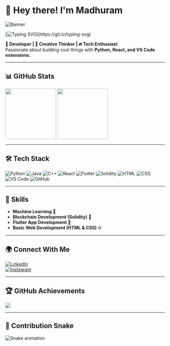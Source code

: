 # 👋 Hey there! I'm Madhuram

![Banner](https://github.com/Madhuram2901/Madhuram2901/blob/main/Profile%20Banner/1372963%20(1).png?raw=true)  

[![Typing SVG](https://readme-typing-svg.herokuapp.com?font=Fira+Code&weight=600&size=22&pause=1000&color=FF5733&width=435&lines=Hey+there!+I'm+Madhu+🚀;A+Tech+Enthusiast+%7C+ML+%7C+Blockchain+%7C+Flutter;Building+Cool+Things+Every+Day!)](https://git.io/typing-svg)

**🚀 Developer | 🎨 Creative Thinker | 🔥 Tech Enthusiast**  
Passionate about building cool things with **Python, React, and VS Code extensions.**  

---

## 📊 GitHub Stats  
<img src="https://github-readme-stats.vercel.app/api?username=Madhuram2901&show_icons=true&theme=radical" height="160px"/>
<img src="https://github-readme-streak-stats.herokuapp.com/?user=Madhuram2901&theme=radical" height="160px"/>

---

## 🛠 Tech Stack  
![Python](https://img.shields.io/badge/-Python-3776AB?style=flat-square&logo=python&logoColor=white) ![Java](https://img.shields.io/badge/-Java-007396?style=flat-square&logo=java&logoColor=white) ![C++](https://img.shields.io/badge/-C++-00599C?style=flat-square&logo=c%2B%2B&logoColor=white) ![React](https://img.shields.io/badge/-React-61DAFB?style=flat-square&logo=react&logoColor=black) ![Flutter](https://img.shields.io/badge/-Flutter-02569B?style=flat-square&logo=flutter&logoColor=white) ![Solidity](https://img.shields.io/badge/-Solidity-363636?style=flat-square&logo=solidity&logoColor=white) ![HTML](https://img.shields.io/badge/-HTML5-E34F26?style=flat-square&logo=html5&logoColor=white) ![CSS](https://img.shields.io/badge/-CSS3-1572B6?style=flat-square&logo=css3&logoColor=white) ![VS Code](https://img.shields.io/badge/-VS_Code-007ACC?style=flat-square&logo=visual-studio-code&logoColor=white) ![GitHub](https://img.shields.io/badge/-GitHub-181717?style=flat-square&logo=github&logoColor=white)  

---

## 🚀 Skills  
- **Machine Learning** 🤖  
- **Blockchain Development (Solidity)** 🔗  
- **Flutter App Development** 📱  
- **Basic Web Development (HTML & CSS)** 🌐  

---

## 🌍 Connect With Me  
[![LinkedIn](https://img.shields.io/badge/-LinkedIn-blue?style=flat-square&logo=linkedin)](https://www.linkedin.com/in/madhurampatil/)  
[![Instagram](https://img.shields.io/badge/-Instagram-E4405F?style=flat-square&logo=instagram&logoColor=white)](https://www.instagram.com/madhuram_2901/)  

---

## 🏆 GitHub Achievements  
<img src="https://github-profile-trophy.vercel.app/?username=Madhuram2901&theme=onedark" />  

---

## 🐍 Contribution Snake  
![Snake animation](https://github.com/Madhuram2901/Madhuram2901/blob/output/github-contribution-grid-snake.svg)
